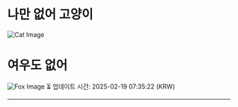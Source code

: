 
# 나만 없어 고양이

![Cat Image](https://cdn2.thecatapi.com/images/af6.jpg)

# 여우도 없어
![Fox Image](https://randomfox.ca/images/9.jpg)
⏳ 업데이트 시간: 2025-02-19 07:35:22 (KRW)

---

